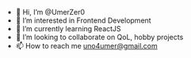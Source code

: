 - 👋 Hi, I’m @UmerZer0
- 👀 I’m interested in Frontend Development
- 🌱 I’m currently learning ReactJS
- 💞️ I’m looking to collaborate on QoL, hobby projects
- 📫 How to reach me uno4umer@gmail.com

<!---
UmerZer0/UmerZer0 is a ✨ special ✨ repository because its `README.md` (this file) appears on your GitHub profile.
You can click the Preview link to take a look at your changes.
--->
